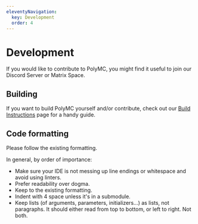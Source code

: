 ```yaml
---
eleventyNavigation:
  key: Development
  order: 4
--- 
```

# Development

If you would like to contribute to PolyMC, you might find it useful to join our Discord Server or Matrix Space.

## Building

If you want to build PolyMC yourself and/or contribute, check out our [Build Instructions](./build-instructions) page for a handy guide.


## Code formatting

Please follow the existing formatting.

In general, by order of importance:

- Make sure your IDE is not messing up line endings or whitespace and avoid using linters.
- Prefer readability over dogma.
- Keep to the existing formatting.
- Indent with 4 space unless it's in a submodule.
- Keep lists (of arguments, parameters, initializers...) as lists, not paragraphs. It should either read from top to bottom, or left to right. Not both.
